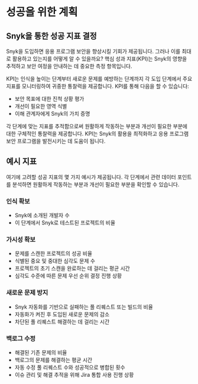 # 성공을 위한 계획

## Snyk을 통한 성공 지표 결정

Snyk을 도입하면 응용 프로그램 보안을 향상시킬 기회가 제공됩니다. 그러나 이를 최대로 활용하고 있는지를 어떻게 알 수 있을까요? 핵심 성과 지표(KPI)는 Snyk의 영향을 추적하고 보안 여정을 안내하는 데 중요한 측정 항목입니다.

KPI는 인식을 높이는 단계부터 새로운 문제를 예방하는 단계까지 각 도입 단계에서 주요 지표를 모니터링하여 귀중한 통찰력을 제공합니다. KPI를 통해 다음을 할 수 있습니다:

* 보안 목표에 대한 진척 상황 평가
* 개선이 필요한 영역 식별
* 이해 관계자에게 Snyk의 가치 증명

각 단계에 맞는 지표를 추적함으로써 원활하게 작동하는 부분과 개선이 필요한 부분에 대한 구체적인 통찰력을 제공합니다. KPI는 Snyk의 활용을 최적화하고 응용 프로그램 보안 프로그램을 발전시키는 데 도움이 됩니다.

## 예시 지표

여기에 고려할 성공 지표의 몇 가지 예시가 제공됩니다. 각 단계에서 관련 데이터 포인트를 분석하면 원활하게 작동하는 부분과 개선이 필요한 부분을 확인할 수 있습니다.

### 인식 확보

* Snyk에 소개된 개발자 수
* 이 단계에서 Snyk로 테스트된 프로젝트의 비율

### 가시성 확보

* 문제를 스캔한 프로젝트의 성공 비율
* 식별된 중요 및 중대한 심각도 문제 수
* 프로젝트의 초기 스캔을 완료하는 데 걸리는 평균 시간
* 심각도 수준에 따른 문제 우선 순위 결정 진행 상황

### 새로운 문제 방지

* Snyk 자동화를 기반으로 실패하는 풀 리퀘스트 또는 빌드의 비율
* 자동화가 켜진 후 도입된 새로운 문제의 감소
* 차단된 풀 리퀘스트 해결하는 데 걸리는 시간

### 백로그 수정

* 해결된 기존 문제의 비율
* 백로그의 문제를 해결하는 평균 시간
* 자동 수정 풀 리퀘스트 수와 성공적으로 병합된 횟수
* 이슈 관리 및 해결 추적을 위해 Jira 통합 사용 진행 상황
